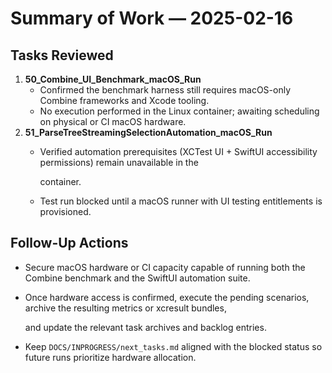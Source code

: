 # Summary of Work — 2025-02-16

## Tasks Reviewed

1. **50_Combine_UI_Benchmark_macOS_Run**
   - Confirmed the benchmark harness still requires macOS-only Combine frameworks and Xcode tooling.
   - No execution performed in the Linux container; awaiting scheduling on physical or CI macOS hardware.
1. **51_ParseTreeStreamingSelectionAutomation_macOS_Run**
   - Verified automation prerequisites (XCTest UI + SwiftUI accessibility permissions) remain unavailable in the

     container.

   - Test run blocked until a macOS runner with UI testing entitlements is provisioned.

## Follow-Up Actions

- Secure macOS hardware or CI capacity capable of running both the Combine benchmark and the SwiftUI automation suite.
- Once hardware access is confirmed, execute the pending scenarios, archive the resulting metrics or xcresult bundles,

  and update the relevant task archives and backlog entries.

- Keep `DOCS/INPROGRESS/next_tasks.md` aligned with the blocked status so future runs prioritize hardware allocation.
